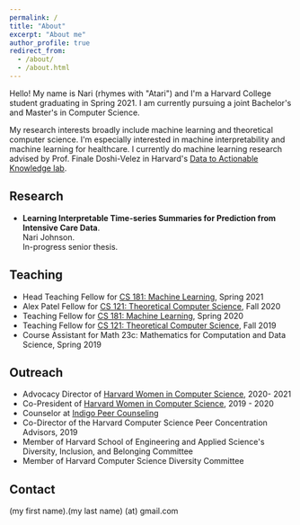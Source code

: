 ```yaml
---
permalink: /
title: "About"
excerpt: "About me"
author_profile: true
redirect_from: 
  - /about/
  - /about.html
---
```


Hello!  My name is Nari (rhymes with "Atari") and I'm a Harvard College student graduating in Spring 2021.  I am currently pursuing a joint Bachelor's and Master's in Computer Science.  

My research interests broadly include machine learning and theoretical computer science.  I'm especially interested in machine interpretability and machine learning for healthcare.  I currently do machine learning research advised by Prof. Finale Doshi-Velez in Harvard's [Data to Actionable Knowledge lab](https://dtak.github.io/).

Research
------

* **Learning Interpretable Time-series Summaries for Prediction from Intensive Care Data**.  
Nari Johnson.  
In-progress senior thesis.

Teaching
------
* Head Teaching Fellow for [CS 181: Machine Learning](https://harvard-ml-courses.github.io/cs181-web/), Spring 2021
* Alex Patel Fellow for [CS 121: Theoretical Computer Science](http://people.seas.harvard.edu/~madhusudan/courses/Fall2020/), Fall 2020
* Teaching Fellow for [CS 181: Machine Learning](https://harvard-ml-courses.github.io/cs181-web-2020/), Spring 2020
* Teaching Fellow for [CS 121: Theoretical Computer Science](https://cs121.boazbarak.org/), Fall 2019
* Course Assistant for Math 23c: Mathematics for Computation and Data Science, Spring 2019

Outreach
------
* Advocacy Director of [Harvard Women in Computer Science](https://www.harvardwics.com/), 2020- 2021
* Co-President of [Harvard Women in Computer Science](https://www.harvardwics.com/), 2019 - 2020
* Counselor at [Indigo Peer Counseling](https://www.thecrimson.com/article/2016/2/17/Indigo-peer-counseling/)
* Co-Director of the Harvard Computer Science Peer Concentration Advisors, 2019
* Member of Harvard School of Engineering and Applied Science's Diversity, Inclusion, and Belonging Committee
* Member of Harvard Computer Science Diversity Committee

Contact
------
(my first name).(my last name) (at) gmail.com

